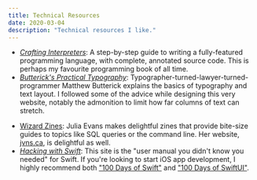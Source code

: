 ```yaml
---
title: Technical Resources
date: 2020-03-04
description: "Technical resources I like."
---
```



- [*Crafting Interpreters*](http://www.craftinginterpreters.com): A step-by-step guide to writing a fully-featured programming language, with complete, annotated source code. This is perhaps my favourite programming book of all time.
- [*Butterick's Practical Typography*](https://practicaltypography.com): Typographer-turned-lawyer-turned-programmer Matthew Butterick explains the basics of typography and text layout. I followed some of the advice while designing this very website, notably the admonition to limit how far columns of text can stretch.
* [Wizard Zines](https://wizardzines.com): Julia Evans makes delightful zines that provide bite-size guides to topics like SQL queries or the command line. Her website, [jvns.ca](https://jvns.ca), is delightful as well.
* [*Hacking with Swift*](https://www.hackingwithswift.com): This site is the "user manual you didn't know you needed" for Swift. If you're looking to start iOS app development, I highly recommend both ["100 Days of Swift"](https://www.hackingwithswift.com/100) and ["100 Days of SwiftUI"](https://www.hackingwithswift.com/100/swiftui).

